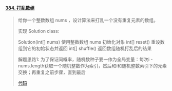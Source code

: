 #### [384. 打乱数组](https://leetcode-cn.com/problems/shuffle-an-array/)

> 给你一个整数数组 nums ，设计算法来打乱一个没有重复元素的数组。
>
> 实现 Solution class:
>
> Solution(int[] nums) 使用整数数组 nums 初始化对象
> int[] reset() 重设数组到它的初始状态并返回
> int[] shuffle() 返回数组随机打乱后的结果
>
> 解题思路1: 为了保证同概率，随机数种子要一作为全局变量：每次i - nums.length获取一个随机整数作为索引，然后和i和随机整数索引下的元素交换；再重复之前步骤，直到最后
>
> [代码](Design_01.java)